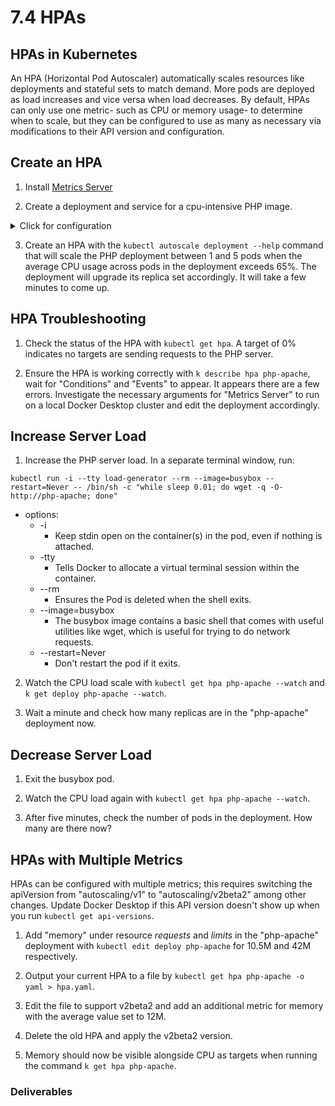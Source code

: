 # 7.4 HPAs

## HPAs in Kubernetes
An HPA (Horizontal Pod Autoscaler) automatically scales resources like deployments and stateful sets to match demand. More pods are deployed as load increases and vice versa when load decreases. By default, HPAs can only use one metric- such as CPU or memory usage- to determine when to scale, but they can be configured to use as many as necessary via modifications to their API version and configuration.

## Create an HPA
1. Install [Metrics Server](https://github.com/kubernetes-sigs/metrics-server#deployment)

2. Create a deployment and service for a cpu-intensive PHP image.

<details>
  <summary>Click for configuration</summary>

```
apiVersion: apps/v1
kind: Deployment
metadata:
  name: php-apache
spec:
  # Matches the template labels
  selector:
    matchLabels:
      run: php-apache
  replicas: 1
  template:
    metadata:
      labels:
        run: php-apache
    spec:
      containers:
      - name: php-apache
        # Custom cpu-intensive image
        image: octumn/php-cpu-intensive
        ports:
        - containerPort: 80
        resources:
          limits:
            cpu: 500m
          requests:
            cpu: 200m
---
apiVersion: v1
kind: Service
metadata:
  name: php-apache
  labels:
    run: php-apache
spec:
  ports:
  - port: 80
  selector:
    run: php-apache
```
</details>

3. Create an HPA with the `kubectl autoscale deployment --help` command that will scale the PHP deployment between 1 and 5 pods when the average CPU usage across pods in the deployment exceeds 65%. The deployment will upgrade its replica set accordingly. It will take a few minutes to come up.

## HPA Troubleshooting
1. Check the status of the HPA with `kubectl get hpa`. A target of 0% indicates no targets are sending requests to the PHP server.

2. Ensure the HPA is working correctly with `k describe hpa php-apache`, wait for "Conditions" and "Events" to appear.
It appears there are a few errors. Investigate the necessary arguments for "Metrics Server" to run on a local Docker Desktop cluster and edit the deployment accordingly.

## Increase Server Load
1. Increase the PHP server load. In a separate terminal window, run:
```
kubectl run -i --tty load-generator --rm --image=busybox --restart=Never -- /bin/sh -c "while sleep 0.01; do wget -q -O- http://php-apache; done"
```
- options:
    - -i
        - Keep stdin open on the container(s) in the pod, even if nothing is attached.
    - -tty
        - Tells Docker to allocate a virtual terminal session within the container.
    - --rm
        - Ensures the Pod is deleted when the shell exits.
    - --image=busybox
        - The busybox image contains a basic shell that comes with useful utilities like wget, which is useful for trying to do network requests.
    - --restart=Never      
        - Don't restart the pod if it exits.

2. Watch the CPU load scale with `kubectl get hpa php-apache --watch` and `k get deploy php-apache --watch`.

3. Wait a minute and check how many replicas are in the "php-apache" deployment now.

## Decrease Server Load
1. Exit the busybox pod.

2. Watch the CPU load again with `kubectl get hpa php-apache --watch`.

3. After five minutes, check the number of pods in the deployment. How many are there now?

## HPAs with Multiple Metrics
HPAs can be configured with multiple metrics; this requires switching the apiVersion from "autoscaling/v1" to "autoscaling/v2beta2" among other changes. Update Docker Desktop if this API version doesn't show up when you run `kubectl get api-versions`. 

1. Add "memory" under resource *requests* and *limits* in the "php-apache" deployment with `kubectl edit deploy php-apache` for 10.5M and 42M respectively.

2. Output your current HPA to a file by `kubectl get hpa php-apache -o yaml > hpa.yaml`.

3. Edit the file to support v2beta2 and add an additional metric for memory with the average value set to 12M.

4. Delete the old HPA and apply the v2beta2 version.

5. Memory should now be visible alongside CPU as targets when running the command `k get hpa php-apache`.

### Deliverables
